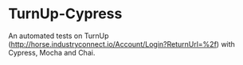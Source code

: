 # TurnUp-Cypress

An automated tests on TurnUp (http://horse.industryconnect.io/Account/Login?ReturnUrl=%2f) with Cypress, Mocha and Chai.
